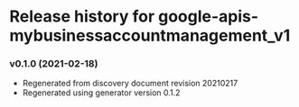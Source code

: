 # Release history for google-apis-mybusinessaccountmanagement_v1

### v0.1.0 (2021-02-18)

* Regenerated from discovery document revision 20210217
* Regenerated using generator version 0.1.2

